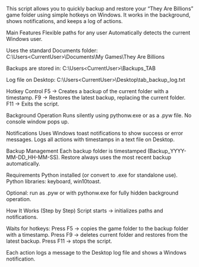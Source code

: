 
This script allows you to quickly backup and restore your “They Are Billions” game folder using simple hotkeys on Windows. It works in the background, shows notifications, and keeps a log of actions.

Main Features
Flexible paths for any user
Automatically detects the current Windows user.

Uses the standard Documents folder:
C:\Users\<CurrentUser>\Documents\My Games\They Are Billions

Backups are stored in:
C:\Users\<CurrentUser>\Backups_TAB

Log file on Desktop:
C:\Users\<CurrentUser>\Desktop\tab_backup_log.txt


Hotkey Control
F5 → Creates a backup of the current folder with a timestamp.
F9 → Restores the latest backup, replacing the current folder.
F11 → Exits the script.

Background Operation
Runs silently using pythonw.exe or as a .pyw file.
No console window pops up.

Notifications
Uses Windows toast notifications to show success or error messages.
Logs all actions with timestamps in a text file on Desktop.

Backup Management
Each backup folder is timestamped (Backup_YYYY-MM-DD_HH-MM-SS).
Restore always uses the most recent backup automatically.

Requirements
Python installed (or convert to .exe for standalone use).
Python libraries: keyboard, win10toast.

Optional: run as .pyw or with pythonw.exe for fully hidden background operation.

How It Works (Step by Step)
Script starts → initializes paths and notifications.

Waits for hotkeys:
Press F5 → copies the game folder to the backup folder with a timestamp.
Press F9 → deletes current folder and restores from the latest backup.
Press F11 → stops the script.

Each action logs a message to the Desktop log file and shows a Windows notification.
